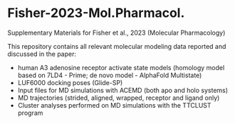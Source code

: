 # Fisher-2023-Mol.Pharmacol.
Supplementary Materials for Fisher et al., 2023 (Molecular Pharmacology)

This repository contains all relevant molecular modeling data reported and discussed in the paper:  
- human A3 adenosine receptor activate state models (homology model based on 7LD4 - Prime; de novo model - AlphaFold Multistate)
- LUF6000 docking poses (Glide-SP)
- Input files for MD simulations with ACEMD (both apo and holo systems)
- MD trajectories (strided, aligned, wrapped, receptor and ligand only)
- Cluster analyses performed on MD simulations with the TTCLUST program


